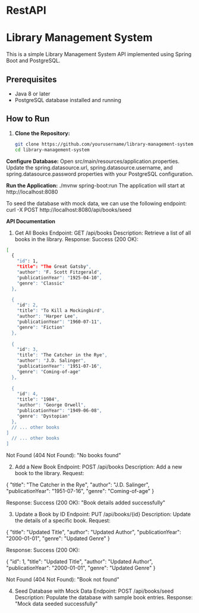 # RestAPI
# Library Management System

This is a simple Library Management System API implemented using Spring Boot and PostgreSQL.

## Prerequisites
- Java 8 or later
- PostgreSQL database installed and running

## How to Run

1. **Clone the Repository:**
   ```bash
   git clone https://github.com/yourusername/library-management-system.git
   cd library-management-system

**Configure Database:**
Open src/main/resources/application.properties.
Update the spring.datasource.url, spring.datasource.username, and spring.datasource.password properties with your PostgreSQL configuration.

**Run the Application:**
./mvnw spring-boot:run
The application will start at http://localhost:8080

To seed the database with mock data, we can use the following endpoint:
curl -X POST http://localhost:8080/api/books/seed

**API Documentation**
1. Get All Books
Endpoint: GET /api/books
Description: Retrieve a list of all books in the library.
Response:
Success (200 OK):
```bash
[
  {
    "id": 1,
    "title": "The Great Gatsby",
    "author": "F. Scott Fitzgerald",
    "publicationYear": "1925-04-10",
    "genre": "Classic"
  },

  {
    "id": 2,
    "title": "To Kill a Mockingbird",
    "author": "Harper Lee",
    "publicationYear": "1960-07-11",
    "genre": "Fiction"
  },
  
  {
    "id": 3,
    "title": "The Catcher in the Rye",
    "author": "J.D. Salinger",
    "publicationYear": "1951-07-16",
    "genre": "Coming-of-age"
  },
  
  {
    "id": 4,
    "title": "1984",
    "author": "George Orwell",
    "publicationYear": "1949-06-08",
    "genre": "Dystopian"
  },
  // ... other books
]
  // ... other books
]
```
Not Found (404 Not Found):
"No books found"

2. Add a New Book
Endpoint: POST /api/books
Description: Add a new book to the library.
Request:

{
  "title": "The Catcher in the Rye",
  "author": "J.D. Salinger",
  "publicationYear": "1951-07-16",
  "genre": "Coming-of-age"
}

Response: Success (200 OK):
"Book details added successfully"

3. Update a Book by ID
Endpoint: PUT /api/books/{id}
Description: Update the details of a specific book.
Request:

{
  "title": "Updated Title",
  "author": "Updated Author",
  "publicationYear": "2000-01-01",
  "genre": "Updated Genre"
}

Response:
Success (200 OK):

{
  "id": 1,
  "title": "Updated Title",
  "author": "Updated Author",
  "publicationYear": "2000-01-01",
  "genre": "Updated Genre"
}

Not Found (404 Not Found):
"Book not found"

4. Seed Database with Mock Data
Endpoint: POST /api/books/seed
Description: Populate the database with sample book entries.
Response:
"Mock data seeded successfully"

